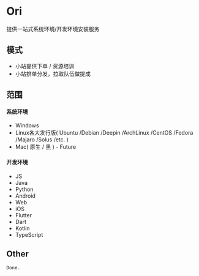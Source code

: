 # Ori

提供一站式系统环境/开发环境安装服务

## 模式

+ 小站提供下单 / 资源培训
+ 小站排单分发，拉取队伍做提成

## 范围

#### 系统环境

+ Windows
+ Linux各大发行版( Ubuntu /Debian /Deepin /ArchLinux /CentOS /Fedora /Majaro /Solus /etc. )
+ Mac( 原生 / 黑 ) - Future

#### 开发环境

+ JS
+ Java
+ Python
+ Android
+ Web
+ iOS
+ Flutter
+ Dart
+ Kotlin
+ TypeScript

## Other
```
Done.
```
